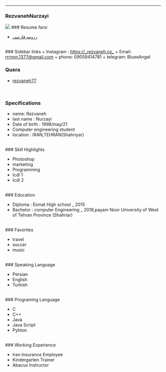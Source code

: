 ---
### RezvanehNurzayi
<img src="https://camo.githubusercontent.com/5b655bb487f7f4dda535c48939ff3ec2affcdbd456194763dd91487e254b4f98/687474703a2f2f7331352e7069636f66696c652e636f6d2f66696c652f383430393832353231382f4d59584a5f32303230313030333030303233323239325f736176652e6a7067">
### Resume farsi


+ [رزومه فارسی](/resume-fa)

<br>
### Sidebar links
+ Instagram : <a href="https://instagram.com/_rezvaneh.nz_?igshid=ec71hpahsz5q">https://_rezvaneh.nz_</a>
+ Email: <a href="https://mail.google.com/mail/u/0/?tab=rm&ogbl">rrrnnn.1377@gmail.com</a>
+ phone: 09059414781
+ telegram: <a herf="https://t.me/BlueeAngel">BlueeAngel</a>
<br>

### Quera


+ <a href="https://quera.ir/profile/rezvaneh77">rezvaneh77
</a>

<br>

### Specifications


+ name: Rezvaneh
+ last name : Nurzayi
+ Date of birth : 1998/may/21
+ Computer engineering student
+ location : IRAN,TEHRAN(Shahriyar)

<br>
### Skill Highlights

+ Photoshop
+ marketing
+ Programming
+ Icdl 1
+ Icdl 2

<br>
### Education


+ Diploma : Esmat High school
_ 2015
+ Bachelor : computer Engineering
_ 2018,payam Noor University of West of Tehran Province (Shahriar)

<br>
### Favorites


+ travel
+ soccer
+ music

<br>
### Speaking Language


+ Persian
+ English
+ Turkish

<br>
### Programing Language


+ C
+ C++
+ Java
+ Java Script
+ Pyhton

<br>
### Working Experience


+ Iran Insurance Employee
+ Kindergarten Trainer
+ Abacus Instructor



